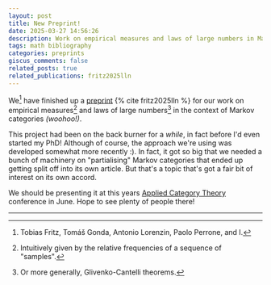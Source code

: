 ```yaml
---
layout: post
title: New Preprint!
date: 2025-03-27 14:56:26
description: Work on empirical measures and laws of large numbers in Markov categories
tags: math bibliography
categories: preprints
giscus_comments: false
related_posts: true
related_publications: fritz2025lln
---
```


We[^1] have finished up a [preprint](https://arxiv.org/abs/2503.21576) {% cite fritz2025lln %} for our work on empirical measures[^2] and laws of large numbers[^3] in the context of Markov categories _(woohoo!)_.

This project had been on the back burner for a _while_, in fact before I'd even started my PhD! Although of course, the approach we're using was developed somewhat more recently :). In fact, it got so big that we needed a bunch of machinery on "partialising" Markov categories that ended up getting split off into its own article. But that's a topic that's got a fair bit of interest on its own accord.

We should be presenting it at this years [Applied Category Theory](https://gataslab.org/act2025/act2025) conference in June. Hope to see plenty of people there!

---

[^1]: Tobias Fritz, Tomáš Gonda, Antonio Lorenzin, Paolo Perrone, and I.
[^2]: Intuitively given by the relative frequencies of a sequence of "samples".
[^3]: Or more generally, Glivenko-Cantelli theorems.

